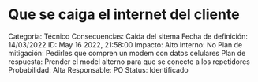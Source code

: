 # Que se caiga el internet del cliente

Categoría: Técnico
Consecuencias: Caida del sitema
Fecha de definición: 14/03/2022
ID: May 16 2022, 21:58:00
Impacto: Alto
Interno: No
Plan de mitigación: Pedirles que compren un modem con datos celulares
Plan de respuesta: Prender el model alterno para que se conecte a los repetidores
Probabilidad: Alta
Responsable: PO
Status: Identificado